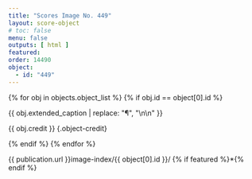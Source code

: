 ```yaml
---
title: "Scores Image No. 449"
layout: score-object
# toc: false
menu: false
outputs: [ html ]
featured: 
order: 14490
object:
  - id: "449"
---
```


{% for obj in objects.object_list %}
{% if obj.id == object[0].id %}

{{ obj.extended_caption | replace: "¶", "\n\n" }}

{{ obj.credit }} {.object-credit}

{% endif %}
{% endfor %}

<div class="object-credit object-url is-print-only">

{{ publication.url }}image-index/{{ object[0].id }}/ {% if featured %}*{% endif %}

</div>

